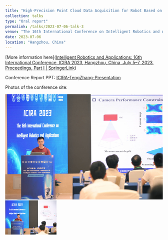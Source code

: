 ```yaml
---
title: "High-Precision Point Cloud Data Acquisition for Robot Based on Multiple Constraints"
collection: talks
type: "Oral report"
permalink: /talks/2023-07-06-talk-3
venue: "The 16th International Conference on Intelligent Robotics and Applications, (ICIRA,2023)"
date: 2023-07-06
location: "Hangzhou, China"
---
```


[More information here]([Intelligent Robotics and Applications: 16th International Conference, ICIRA 2023, Hangzhou, China, July 5–7, 2023, Proceedings, Part I | SpringerLink](https://link.springer.com/book/10.1007/978-981-99-6483-3))

Conference Report PPT:   [ICIRA-TengZhang-Presentation](..\files\ICIRA-TengZhang-Presentation-2.pdf) 

Photos of the conference site:

<img src="..\images\ICIRA3.jpg" alt="ICIRA" style="zoom:50%;" />

<img src="..\images\ICIRA4.jpg" alt="ICIRA" style="zoom: 16%;" />

